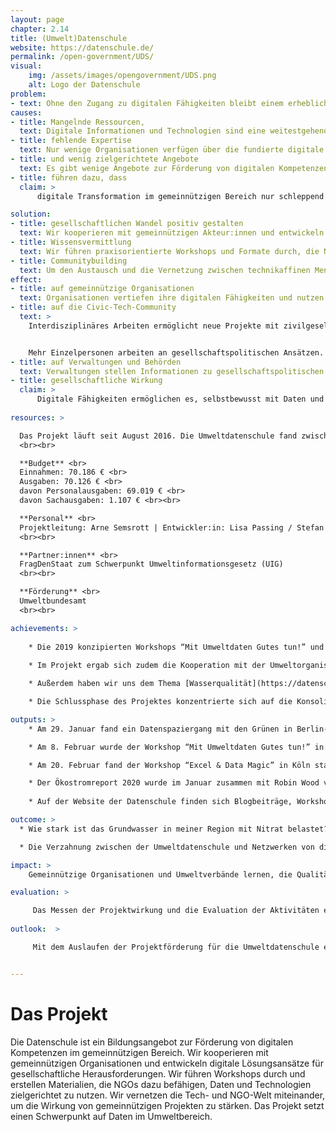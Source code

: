 ```yaml
---
layout: page
chapter: 2.14
title: (Umwelt)Datenschule
website: https://datenschule.de/
permalink: /open-government/UDS/
visual:
    img: /assets/images/opengovernment/UDS.png
    alt: Logo der Datenschule
problem:
- text: Ohne den Zugang zu digitalen Fähigkeiten bleibt einem erheblichen Teil der Bevölkerung die Teilhabe an öffentlichen Diskursen erschwert – dies verhindert nicht zuletzt auch die Wahrnehmung von Menschenrechten.
causes:
- title: Mangelnde Ressourcen,
  text: Digitale Informationen und Technologien sind eine weitestgehend ungenutzte Ressource in zivilgesellschaftlichen Organisationen.
- title: fehlende Expertise
  text: Nur wenige Organisationen verfügen über die fundierte digitale Expertise und die Tools, um aussagekräftige Erkenntnisse aus Daten zu ziehen und ihre Anliegen mit Beweisen zu belegen.
- title: und wenig zielgerichtete Angebote
  text: Es gibt wenige Angebote zur Förderung von digitalen Kompetenzen bei Erwachsenen im gemeinnützigen Bereich, die die Diversität und Organisationsstrukturen berücksichtigen.
- title: führen dazu, dass
  claim: >
      digitale Transformation im gemeinnützigen Bereich nur schleppend stattfindet. Zivilgesellschaftliche Organisationen können die Potenziale der Digitalisierung nicht ausreichend nutzen und sind mit den neuen Veränderungsprozessen oft überfordert.

solution:
- title: gesellschaftlichen Wandel positiv gestalten
  text: Wir kooperieren mit gemeinnützigen Akteur:innen und entwickeln digitale Lösungsansätze und Tools für gesellschaftliche Herausforderungen. Damit möchten wir Debatten anstoßen und neue Narrative für bestehende Herausforderungen schaffen.
- title: Wissensvermittlung
  text: Wir führen praxisorientierte Workshops und Formate durch, die NGOs dazu befähigen, Daten und Technologien zielgerichtet zu nutzen. Erkenntnisse aus den Projekten, Lernmaterialien und Best Practices werden frei zur Verfügung gestellt.
- title: Communitybuilding
  text: Um den Austausch und die Vernetzung zwischen technikaffinen Menschen und gesellschaftspolitischen Organisationen zu fördern, organisieren wir Veranstaltungen und setzen mit Partner:innen sowie unserer Community verschiedene Projekte um.
effect:
- title: auf gemeinnützige Organisationen
  text: Organisationen vertiefen ihre digitalen Fähigkeiten und nutzen digitale Informationen und Tools selbstbewusst bei der Planung und Umsetzung ihrer Projekte und Anliegen.
- title: auf die Civic-Tech-Community
  text: >
    Interdisziplinäres Arbeiten ermöglicht neue Projekte mit zivilgesellschaftlichen Fragestellungen und Themen.


    Mehr Einzelpersonen arbeiten an gesellschaftspolitischen Ansätzen.
- title: auf Verwaltungen und Behörden
  text: Verwaltungen stellen Informationen zu gesellschaftspolitischen Themen besser aufbereitet zur Verfügung und fördern damit Transparenz und Rechenschaftspflicht.
- title: gesellschaftliche Wirkung
  claim: >
      Digitale Fähigkeiten ermöglichen es, selbstbewusst mit Daten und Technologien umzugehen. Durch den mündigen und reflektierten Umgang mit Daten und Technologien werden öffentliche Debatten informierter und faktenbasiert geführt. Digitale Fähigkeiten stärken die Mitsprache und Teilhabe der Gesellschaft an politischen Entscheidungen und damit die politischen Partizipation insgesamt.
      
resources: >

  Das Projekt läuft seit August 2016. Die Umweltdatenschule fand zwischen April 2019 und September 2020 statt.
  <br><br>

  **Budget** <br>
  Einnahmen: 70.186 € <br>
  Ausgaben: 70.126 € <br>
  davon Personalausgaben: 69.019 € <br>
  davon Sachausgaben: 1.107 € <br><br>

  **Personal** <br>
  Projektleitung: Arne Semsrott | Entwickler:in: Lisa Passing / Stefan Wehrmeyer | Projektmanager: Maximilian Voigt
  <br><br>

  **Partner:innen** <br>
  FragDenStaat zum Schwerpunkt Umweltinformationsgesetz (UIG)
  <br><br>

  **Förderung** <br>
  Umweltbundesamt
  <br><br>

achievements: >
    
    * Die 2019 konzipierten Workshops “Mit Umweltdaten Gutes tun!” und “Excel & Data Magic” wurden in diesem Jahr weiter durchgeführt. Darüber hinaus nutzte die OKF DE weitere Gelegenheiten, die Themen der Umweltdatenschule einer Öffentlichkeit zugänglich zu machen, z.B. bei einem Datenspaziergang. 
    
    * Im Projekt ergab sich zudem die Kooperation mit der Umweltorganisation Robin Wood, mit der die OKF eine datenbasierte Publikation gemeinsam auf den Weg gebracht: der [Ökostromreport 2020](https://datenschule.de/blog/2020/01/Hintergr%C3%BCnde-zum-%C3%96kostrombericht-2020/). 

    * Außerdem haben wir uns dem Thema [Wasserqualität](https://datenschule.de/blog/2020/03/Wasserqualit%C3%A4t-messen-wir-starten-Projekt-OpenWaterData/) gewidmet. Mit der globalen Erwärmung und dem industriellen Wirtschaften steigt die Belastung der Wasservorkommen. Diese frühzeitig zu erkennen ist eine wichtige Maßnahme. Kollaborativ gesammelte und offene Daten können dabei helfen. Wir haben einen Testaufbau entwickelt, mit dem Akteur:innen selbstständig Daten zur Wasserqualität erheben und in einer zentralen Datenbank speichern können. 

    * Die Schlussphase des Projektes konzentrierte sich auf die Konsolidierung der erstellten Materialien und der Öffentlichkeitsarbeit in Form von Blogbeiträgen, Social Media Aktivitäten und Datenbereitstellungen.

outputs: >
    * Am 29. Januar fand ein Datenspaziergang mit den Grünen in Berlin-Mitte statt. 

    * Am 8. Februar wurde der Workshop “Mit Umweltdaten Gutes tun!” in der machBar in Potsdam durchgeführt. 

    * Am 20. Februar fand der Workshop “Excel & Data Magic” in Köln statt. 

    * Der Ökostromreport 2020 wurde im Januar zusammen mit Robin Wood veröffentlicht. Der Bericht vergleicht Ökostromanbieter in Bezug auf wirtschaftliche Verflechtungen zu Unternehmen der Kohle- und Atomenergie sowie auf ihr Engagement für eine nachhaltige Energiewende. Der Report soll Verbraucher:innen eine Hilfestellung bei der Auswahl eines Stromanbieters sowie mehr Transparenz über den Markt geben. Gemeinsam mit Robin Wood wurden Ökostromtarife recherchiert und bewertet. Die Basis des Berichtes bilden Daten, die im Rahmen des Projektes zusammengetragen wurden ([Datensätze](https://github.com/Datenschule/oekostromreport-data/tree/gh-pages/assets/data)). Mit [North Data](https://www.northdata.de/) lassen sich beispielsweise wirtschaftliche Verflechtungen von Unternehmen analysieren, die über Pflichtveröffentlichungen, z.B. durch die Bekanntmachungen des Handelsregisters, einsehbar sind. Allerdings sind die grundlegenden sowie die aufbereiteten Daten keine Open Data. Einige der Daten stehen über [OffeneRegister.de](https://offeneregister.de/) zur Verfügung. Andere Quellen, besonders, wenn es um die Beteiligungen von Städten oder Kommunen an Unternehmen oder Kraftwerken geht, sind die Beteiligungsberichte. Hier muss die jeweilige Stadt oder der Kreis jährlich auflisten, in welche Bereiche investiert wurde. Der Ökostromreport 2020 ist aus unserer Sicht ein sehr gelungenes Praxisbeispiel für die Anwendung von Daten im Umweltbereich.
    
    * Auf der Website der Datenschule finden sich Blogbeiträge, Workshopmaterialien, Veranstaltungshinweise, Publikationen und sonstige Texte zum Thema Umwelt und Daten. Öffentlichkeitsarbeit wurde zudem über den Twitter-Account der Datenschule (@datenschule) betrieben. Dieser Account hat ca. 1.300 Follower und trug zur bundesweiten Verbreitung der Inhalte bei. Inhaltlich passende Inhalte wurden außerdem über die Twitter-Kanäle der OKF (@okfde), Code for Germany (@codeforde) und edulabs.de (@edulabsde) verbreitet.

outcome: >
  * Wie stark ist das Grundwasser in meiner Region mit Nitrat belastet? Welche Insektenarten sind in Deutschland am stärksten vom Aussterben bedroht? Mit diesen Fragen war die Umweltdatenschule gestartet. Aus unserer Sicht wurden die Ziele der Umweltdatenschule erreicht: Wissen und Kompetenzen wurden an Umweltorganisationen vermittelt, um die zunehmend zugänglichen digitalisierten Umweltdaten mit gesellschaftspolitischer Relevanz für ihre Kampagnenarbeit oder Strategieentwicklung zu nutzen. Umweltorganisationen sind nach Absolvierung der Workshops in der Lage, eigene erfolgreiche datengetriebene Projekte zu entwickeln, dabei digitales Ehrenamt zu fördern und zu nutzen und nach ethischen Prinzipien in der digitalen Arbeit offenes Wissen für dauerhafte Innovationskraft nachhaltig stärken. Entwickelte Materialien werden der Allgemeinheit zur Nachahmung zur Verfügung gestellt.

  * Die Verzahnung zwischen der Umweltdatenschule und Netzwerken von digitalen Ehrenamtlichen der OKF DE hat sehr gut funktioniert. Ehrenamtliche aus den OKF-Projekten Code for Germany und Jugend hackt haben an der Erstellung von Inhalten der Umweltdatenschule mitgewirkt und zu ihrer Verbreitung beigetragen. Durch das Engagement der OKF DE in der Initiative [Bits & Bäume](https://bits-und-baeume.org/de), die sich dezidiert der Schnittstelle zwischen digitaler Welt und Umweltschutz widmet, konnten positive Effekte für die Umweltdatenschule erreicht werden: Als Mitgliedsorganisation im Trägerkreis der Initiative kommt die OKF mit einer Vielzahl von Organisationen aus dem Umweltschutz in Kontakt und kann auf ihre Expertise und Veranstaltungen hinweisen. Die Vermessung der Umwelt ist insbesondere in ländlichen Räumen ein wichtiges Unterfangen. Denn dort befinden sich die wirtschaftlich genutzten Flächen. Andererseits gibt es deutschlandweit zahlreiche [Offene Werkstätten](https://www.offene-werkstaetten.org/) - wie Fab Labs, [Open Knowledge-Labs](https://codefor.de/), Hacker- und Makerspaces, in denen sich interdisziplinäre Communities mit technischen Fragen beschäftigen. Außerdem treten die Werkstätten häufig als technische Bildungsstätten auf. So entstand eine Kooperation mit dem [Netzwerk Offener Werkstätten Brandenburg](https://offene-werkstaetten-brandenburg.de/), mit dem wir testweise zwei Workshops in Potsdam und Cottbus veranstalteten. Die insgesamt 40 Teilnehmenden bildeten interdisziplinäre Workshop-Gruppen und kamen aus öffentlichen Einrichtungen, von Universitäten, Umweltorganisationen oder als Privatperson. Dadurch entwickelten sich lokale Projektgruppen und Organisationen, die sich gegenüber der Datenthematik öffneten und lokal Kontakte knüpfen konnten.

impact: >
    Gemeinnützige Organisationen und Umweltverbände lernen, die Qualität von (ihren) Daten zu bewerten und zu verbessern. Sie nutzen digitale Methoden und Informationen zielgerichtet im Arbeitsalltag und beteiligen sich als Impulsgeber:innen an öffentlichen gesellschaftspolitischen Debatten. Das Projekt fördert zudem digitale Innovation im gemeinnützigen und umweltaktivistischen Bereich. Die Gesellschaft ist besser informiert, kann sich an politischen Prozessen und Entscheidungen besser beteiligen. Dies stärkt die Demokratie.

evaluation: >

     Das Messen der Projektwirkung und die Evaluation der Aktivitäten erfolgen nach zuvor festgelegten Qualitätsindikatoren. Die Wirkung der Workshops wird nach einem [Data Literacy Maturity Modell](https://datenschule.de/files/workshops/DataLiteracy-MaturityModel-Datenschule.pdf) evaluiert (und beispielsweise bei Workshops eingesetzt). Bei Partnerprojekten gibt es zusätzliche Beratungs- und Monitoringinstanzen mit externen Expert:innen (Roundtables und Stakeholder-Dialoge, Interviews, Feedback-Runden). Erkenntnisse aus unseren Aktivitäten werden regelmäßig auf dem Blog der Datenschule und der Referenzen-Seite zugänglich gemacht.
    
outlook:  >

     Mit dem Auslaufen der Projektförderung für die Umweltdatenschule endet das proaktive Anbieten unserer themenspezifischen Projekte. Auf Nachfrage schauen wir gern, ob wir Workshopanfragen übernehmen können. Die entwickelten [Lernmaterialien](https://datenschule.de/lernmaterialien/), die unter einer freien Lizenz veröffentlicht wurden, stehen der Öffentlichkeit weiterhin zur Verfügung. Workshopkonzepte sind zur Nachnutzung mit detaillierten Erläuterungen aufbereitet und können personenunabhängig umgesetzt werden.


---
```



# Das Projekt

Die Datenschule ist ein Bildungsangebot zur Förderung von digitalen Kompetenzen im gemeinnützigen Bereich. Wir kooperieren mit gemeinnützigen Organisationen und entwickeln digitale Lösungsansätze für gesellschaftliche Herausforderungen. Wir führen Workshops durch und erstellen Materialien, die NGOs dazu befähigen, Daten und Technologien zielgerichtet zu nutzen. Wir vernetzen die Tech- und NGO-Welt miteinander, um die Wirkung von gemeinnützigen Projekten zu stärken. Das Projekt setzt einen Schwerpunkt auf Daten im Umweltbereich.
